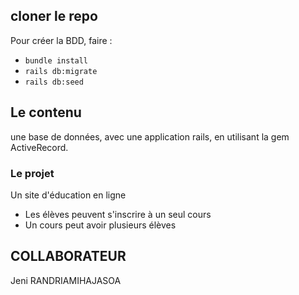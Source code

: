 

##  cloner le repo

Pour créer la BDD, faire :
- `bundle install`
- `rails db:migrate`
- `rails db:seed`

## Le contenu
 une base de données, avec une application rails, en utilisant la gem ActiveRecord.

### Le projet

Un site d'éducation en ligne

- Les élèves peuvent s'inscrire à un seul cours
- Un cours peut avoir plusieurs élèves

## COLLABORATEUR
Jeni RANDRIAMIHAJASOA

